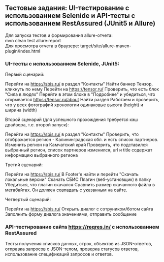 ## Тестовые задания: UI-тестирование с использованием Selenide и API-тесты с использованием RestAssured (JUnit5 и Allure)
  
Для запуска тестов и формирования allure-отчета:  
mvn clean test allure:report  
Для просмотра отчета в браузере: target/site/allure-maven-plugin/index.html
  
### UI-тесты с использованием Selenide, JUnit5: 
  
Первый сценарий:
  
Перейти на https://sbis.ru/ в раздел "Контакты"
Найти баннер Тензор, кликнуть по нему
Перейти на https://tensor.ru/
Проверить, что есть блок "Сила в людях"
Перейти в этом блоке в "Подробнее" и убедиться, что открывается https://tensor.ru/about
Найти раздел Работаем и проверить, что у всех фотографий хронологии одинаковые высота (height) и ширина (width)
  
Второй сценарий (для успешного прохождения требуется кэш драйвера, т.е. второй запуск):

Перейти на https://sbis.ru/ в раздел "Контакты"
Проверить, что отображается регион - Калининградская обл. и есть список партнеров.
Изменить регион на Камчатский край
Проверить, что подставился выбранный регион, список партнеров изменился, url и title содержат информацию выбранного региона
  
Третий сценарий:
  
Перейти на https://sbis.ru/
В Footer'e найти и перейти "Скачать локальные версии"
Скачать СБИС Плагин (веб-установщик) в папку
Убедиться, что плагин скачался
Сравнить размер скачанного файла в мегабайтах. Он должен совпадать с указанным на сайте.

Четвертый сценарий:

Перейти на https://sbis.ru/
Открыть диалог с сотруником/ботом сайта
Заполнить форму диалога значениями, отправить сообщение
  
### API-тестирование сайта https://reqres.in/ с использованием RestAssured 
  
Тесты получения списков данных, строк, объектов из JSON-ответов, отправка запросов с JSON-телом,
проверка статусов ответов, использование спецификаций запросов и ответов.